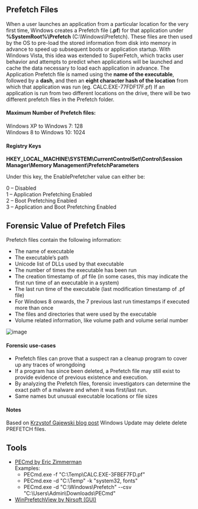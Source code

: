 ## Prefetch Files

When a user launches an application from a particular location for the very first time, 
Windows creates a Prefetch file (**.pf**) for that application under **%SystemRoot%\Prefetch** (C:\Windows\Prefetch).
These files are then used by the OS to pre-load the stored information from disk into memory in advance to speed up subsequent boots or application startup.
With Windows Vista, this idea was extended to SuperFetch, which tracks user behavior and attempts to predict when applications will be launched and cache the data necessary to load each application in advance.
The Application Prefetch file is named using the **name of the executable**, followed by a **dash**, and then an **eight character hash of the location** from which that application was run (eg. CALC.EXE-77FDF17F.pf)
If an application is run from two different locations on the drive, there will be two different prefetch files in the Prefetch folder. 

#### Maximum Number of Prefetch files:

Windows XP to Windows 7: 128  
Windows 8 to Windows 10: 1024

#### Registry Keys

 **HKEY_LOCAL_MACHINE\SYSTEM\CurrentControlSet\Control\Session Manager\Memory Management\PrefetchParameters**
 
Under this key, the EnablePrefetcher value can either be:

0 – Disabled  
1 – Application Prefetching Enabled  
2 – Boot Prefetching Enabled  
3 – Application and Boot Prefetching Enabled  


## Forensic Value of Prefetch Files

 Prefetch files contain the following information:
 
 - The name of executable
 - The executable’s path
 - Unicode list of DLLs used by that executable
 - The number of times the executable has been run
 - The creation timestamp of .pf file (in some cases, this may indicate the first run time of an executable in a system)
 - The last run time of the executable (last modification timestamp of .pf file)
 - For Windows 8 onwards, the 7 previous last run timestamps if executed more than once
 - The files and directories that were used by the executable
 - Volume related information, like volume path and volume serial number

![image](https://user-images.githubusercontent.com/18302548/148655719-86a7c59b-9c27-4242-8331-bf96d1b076f8.png)

 #### Forensic use-cases
 
 - Prefetch files can prove that a suspect ran a cleanup program to cover up any traces of wrongdoing
 - If a program has since been deleted, a Prefetch file may still exist to provide evidence of previous existence and execution.
 - By analyzing the Prefetch files, forensic investigators can determine the exact path of a malware and when it was first/last run.
 - Same names but unusual executable locations or file sizes

#### Notes
Based on [Krzystof Gajewski blog post](https://cyberdefnerd.com/2022/01/16/can-windows-update-fool-you-during-the-investigation/) Windows Update may delete delete PREFETCH files.


## Tools

- [PECmd by Eric Zimmerman](https://ericzimmerman.github.io)  
  Examples:  
  - PECmd.exe -f "C:\Temp\CALC.EXE-3FBEF7FD.pf"  
  - PECmd.exe -d "C:\Temp" -k "system32, fonts"  
  - PECmd.exe -d "C:\Windows\Prefetch" --csv "C:\Users\Admin\Downloads\PECmd\"
- [WinPrefetchView by Nirsoft (GUI)](http://www.nirsoft.net/utils/win_prefetch_view.html)
